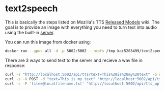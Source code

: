 # text2speech
This is basically the steps listed on Mozilla's TTS [Released Models](https://github.com/mozilla/TTS/wiki/Released-Models) wiki. The goal is to provide an image with everything you need to turn text into audio using the built-in [server](https://github.com/mozilla/TTS/tree/master/server).

You can run this image from docker using:
~~~~bash
docker run --gpus all -d -p 5002:5002 --tmpfs /tmp kai5263499/text2speech
~~~~

There are 3 ways to send text to the server and recieve a wav file in response:
~~~~bash
curl -s "http://localhost:5002/api/tts?text=This%20is%20my%20text" -o response.wav
curl -s -X POST -d "text=This is my text" "http://localhost:5002/api/tts" -o response.wav
curl -s -F 'file=@localfilename.txt' "http://localhost:5002/api/tts_upload" -o response.wav
~~~~
